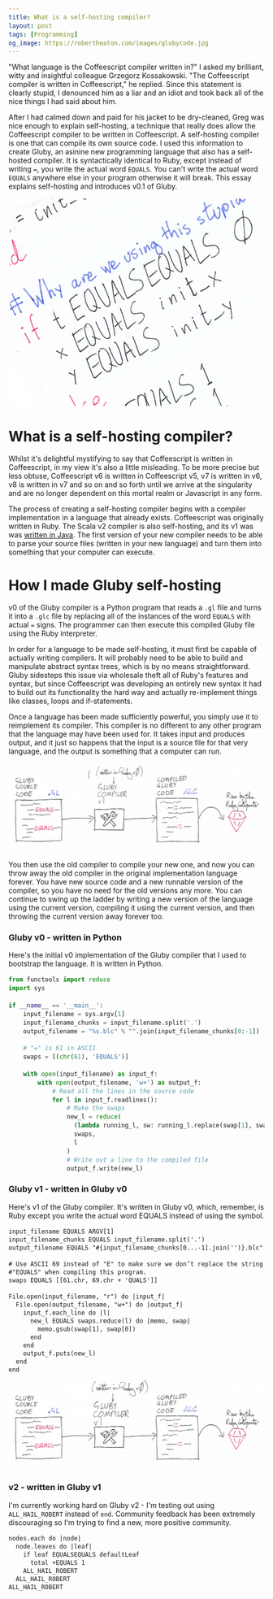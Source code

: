 ```yaml
---
title: What is a self-hosting compiler?
layout: post
tags: [Programming]
og_image: https://robertheaton.com/images/glubycode.jpg
---
```

"What language is the Coffeescript compiler written in?" I asked my brilliant, witty and insightful colleague Grzegorz Kossakowski. "The Coffeescript compiler is written in Coffeescript," he replied. Since this statement is clearly stupid, I denounced him as a liar and an idiot and took back all of the nice things I had said about him.

After I had calmed down and paid for his jacket to be dry-cleaned, Greg was nice enough to explain self-hosting, a technique that really does allow the Coffeescript compiler to be written in Coffeescript. A self-hosting compiler is one that can compile its own source code. I used this information to create Gluby, an asinine new programming language that also has a self-hosted compiler. It is syntactically identical to Ruby, except instead of writing `=`, you write the actual word `EQUALS`. You can't write the actual word `EQUALS` anywhere else in your program otherwise it will break. This essay explains self-hosting and introduces v0.1 of Gluby.

<p align="center">
<img src="/images/glubycode.jpg" width="500"/>
</p>

# What is a self-hosting compiler?

Whilst it's delightful mystifying to say that Coffeescript is written in Coffeescript, in my view it's also a little misleading. To be more precise but less obtuse, Coffeescript v6 is written in Coffeescript v5, v7 is written in v6, v8 is written in v7 and so on and so forth until we arrive at the singularity and are no longer dependent on this mortal realm or Javascript in any form.

The process of creating a self-hosting compiler begins with a compiler implementation in a language that already exists. Coffeescript was originally written in Ruby. The Scala v2 compiler is also self-hosting, and its v1 was was [written in Java](https://github.com/scala/scala/commit/4177daab2f54bdb20c71f623296a8bb32616fd12). The first version of your new compiler needs to be able to parse your source files (written in your new language) and turn them into something that your computer can execute.

# How I made Gluby self-hosting

v0 of the Gluby compiler is a Python program that reads a `.gl` file and turns it into a `.glc` file by replacing all of the instances of the word `EQUALS` with actual `=` signs. The programmer can then execute this compiled Gluby file using the Ruby interpreter.

In order for a language to be made self-hosting, it must first be capable of actually writing compilers. It will probably need to be able to build and manipulate abstract syntax trees, which is by no means straightforward. Gluby sidesteps this issue via wholesale theft all of Ruby's features and syntax, but since Coffeescript was developing an entirely new syntax it had to build out its functionality the hard way and actually re-implement things like classes, loops and if-statements.

Once a language has been made sufficiently powerful, you simply use it to reimplement its compiler. This compiler is no different to any other program that the language may have been used for. It takes input and produces output, and it just so happens that the input is a source file for that very language, and the output is something that a computer can run.

<p align="center">
<img src="/images/glubypython.jpg" />
</p>

You then use the old compiler to compile your new one, and now you can throw away the old compiler in the original implementation language forever. You have new source code and a new runnable version of the compiler, so you have no need for the old versions any more. You can continue to swing up the ladder by writing a new version of the language using the current version, compiling it using the current version, and then throwing the current version away forever too.

### Gluby v0 - written in Python

Here's the initial v0 implementation of the Gluby compiler that I used to bootstrap the language. It is written in Python.

```python
from functools import reduce
import sys

if __name__ == '__main__':
    input_filename = sys.argv[1]
    input_filename_chunks = input_filename.split('.')
    output_filename = "%s.blc" % "".join(input_filename_chunks[0:-1])

    # "=" is 61 in ASCII
    swaps = [(chr(61), 'EQUALS')]

    with open(input_filename) as input_f:
        with open(output_filename, 'w+') as output_f:
            # Read all the lines in the source code
            for l in input_f.readlines():
                # Make the swaps
                new_l = reduce(
                  (lambda running_l, sw: running_l.replace(swap[1], swap[0])),
                  swaps,
                  l
                )
                # Write out a line to the compiled file
                output_f.write(new_l)
```

### Gluby v1 - written in Gluby v0

Here's v1 of the Gluby compiler. It's written in Gluby v0, which, remember, is Ruby except you write the actual word EQUALS instead of using the symbol.

```
input_filename EQUALS ARGV[1]
input_filename_chunks EQUALS input_filename.split('.')
output_filename EQUALS "#{input_filename_chunks[0...-1].join('')}.blc"

# Use ASCII 69 instead of "E" to make sure we don’t replace the string
#"EQUALS" when compiling this program.
swaps EQUALS [[61.chr, 69.chr + 'QUALS']]

File.open(input_filename, "r") do |input_f|
  File.open(output_filename, "w+") do |output_f|
    input_f.each_line do |l|
      new_l EQUALS swaps.reduce(l) do |memo, swap|
        memo.gsub(swap[1], swap[0])
      end
    end
    output_f.puts(new_l)
  end
end
```

<p align="center">
<img src="/images/glubygluby.jpg" />
</p>

### v2 - written in Gluby v1

I'm currently working hard on Gluby v2 - I'm testing out using `ALL_HAIL_ROBERT` instead of `end`. Community feedback has been extremely discouraging so I'm trying to find a new, more positive community.

```
nodes.each do |node|
  node.leaves do |leaf|
    if leaf EQUALSEQUALS defaultLeaf
      total +EQUALS 1
    ALL_HAIL_ROBERT
  ALL_HAIL_ROBERT
ALL_HAIL_ROBERT
```

